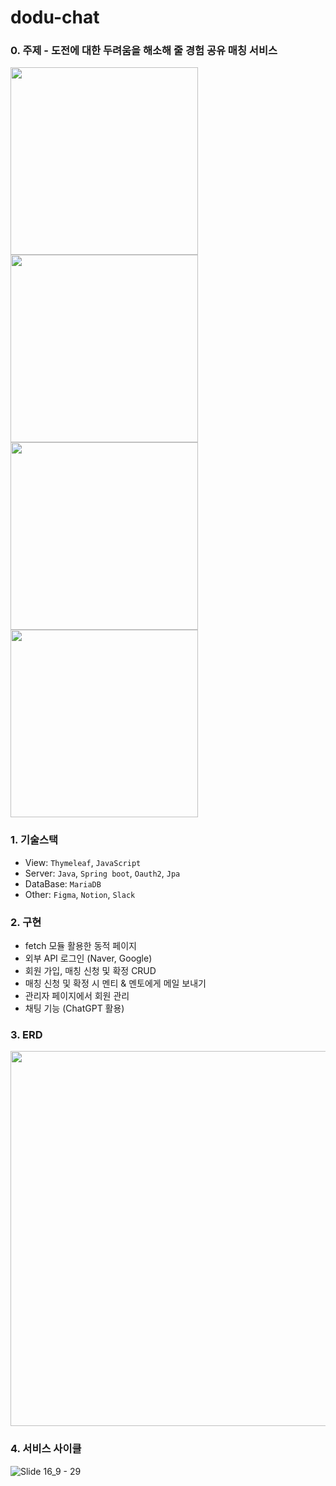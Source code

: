 # dodu-chat

### 0. 주제 - 도전에 대한 두려움을 해소해 줄 경험 공유 매칭 서비스

  <p>
    <img height="300px" src="https://velog.velcdn.com/images/amoeba25/post/d294fa85-448c-4c73-9b6c-0f56a883a0c9/image.png">
    <img height="300px" src="https://velog.velcdn.com/images/amoeba25/post/ec2883c6-f21f-4476-b1e9-598b1e91e94b/image.png">
    <img height="300px" src="https://velog.velcdn.com/images/amoeba25/post/d3a38c4a-425d-47c2-a3a6-372b64667f7a/image.png">
    <img height="300px" src="https://velog.velcdn.com/images/amoeba25/post/c1262af3-031e-4717-9d37-0a17addf9247/image.png">
  </p>

### 1. 기술스택

- View: `Thymeleaf`, `JavaScript`
- Server: `Java`, `Spring boot`, `Oauth2`, `Jpa`
- DataBase: `MariaDB`
- Other: `Figma`, `Notion`, `Slack`

### 2. 구현

- fetch 모듈 활용한 동적 페이지
- 외부 API 로그인 (Naver, Google)
- 회원 가입, 매칭 신청 및 확정 CRUD
- 매칭 신청 및 확정 시 멘티 & 멘토에게 메일 보내기
- 관리자 페이지에서 회원 관리
- 채팅 기능 (ChatGPT 활용)

### 3. ERD
<img height="600px" src="https://yellow-band-92f.notion.site/image/https%3A%2F%2Fs3-us-west-2.amazonaws.com%2Fsecure.notion-static.com%2Fd9c3881b-7c84-47cb-b239-c17e89ba1a56%2FUntitled.png?table=block&id=a172f109-d8b5-4c5f-a3aa-ff6496c8f1d1&spaceId=8a6e50f3-ff49-4170-871c-6637423388b5&width=1340&userId=&cache=v2">

### 4. 서비스 사이클

![Slide 16_9 - 29](https://velog.velcdn.com/images/amoeba25/post/d3726376-067b-40e1-98ab-bddce9cdd5b0/image.png)
